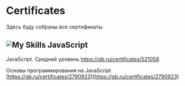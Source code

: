 # Certificates

Здесь буду собраны все сертификаты.

## ![My Skills](https://skillicons.dev/icons?i=js) JavaScript

JavaScript. Средний уровень
https://gb.ru/certificates/521058

Основы программирования на JavaScript
[https://gb.ru/certificates/2790923](https://gb.ru/certificates/2790923)
